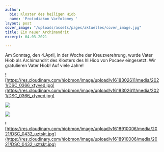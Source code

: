 ```yaml
---
author:
  bio: Kloster des heiligen Hiob
  name: 'Protodiakon Varfolomey '
layout: post
cover_image: "/uploads/assets/pages/aktuelles/cover_image.jpg"
title: Ein neuer Archimandrit
excerpt: 04.03.2021

---
```

Am Sonntag, den 4.April, in der Woche der Kreuzverehrung, wurde Vater Hiob als Archimandrit des Klosters des hl.Hiob von Pocaev eingesetzt. Wir gratulieren Vater Hiob! Auf viele Jahre!

![https://res.cloudinary.com/hiobmon/image/upload/v1618302611/media/2021/DSC_0366_xtyved.jpg](https://res.cloudinary.com/hiobmon/image/upload/v1618302611/media/2021/DSC_0366_xtyved.jpg)

![](https://res.cloudinary.com/hiobmon/image/upload/v1618909955/media/2021/DSC_0431_wnba9n.jpg)

![](https://res.cloudinary.com/hiobmon/image/upload/v1618049189/media/2021/photo_2021-04-10_12-05-57_a4wjnq.jpg)

![https://res.cloudinary.com/hiobmon/image/upload/v1618910006/media/2021/DSC_0432_uztskt.jpg](https://res.cloudinary.com/hiobmon/image/upload/v1618910006/media/2021/DSC_0432_uztskt.jpg)